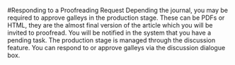 #Responding to a Proofreading Request
Depending the journal, you may be required to approve galleys in the production stage. These can be PDFs or HTML, they are the almost final version of the article which you will be invited to proofread. You will be notified in the system that you have a pending task. The production stage is managed through the discussion feature.  You can respond to or approve galleys via the discussion dialogue box. 